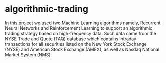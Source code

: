 # algorithmic-trading

In this project we used two Machine Learning algorithms namely, Recurrent Neural Networks and Reinforcement Learning to support an algorithmic trading strategy based on high-frequency data. Such data came from the NYSE Trade and Quote (TAQ) database which contains intraday transactions for all securities listed on the New York Stock Exchange (NYSE) and American Stock Exchange (AMEX), as well as Nasdaq National Market System (NMS).
